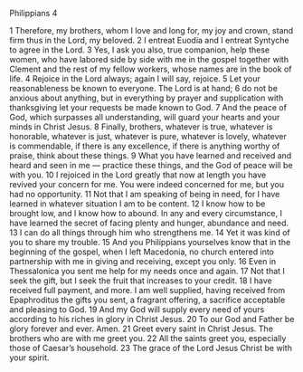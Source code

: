 Philippians 4

1	Therefore, my brothers, whom I love and long for, my joy and crown, stand firm thus in the Lord, my beloved.
2	I entreat Euodia and I entreat Syntyche to agree in the Lord.
3	Yes, I ask you also, true companion, help these women, who have labored side by side with me in the gospel together with Clement and the rest of my fellow workers, whose names are in the book of life.
4	Rejoice in the Lord always; again I will say, rejoice.
5	Let your reasonableness be known to everyone. The Lord is at hand;
6	do not be anxious about anything, but in everything by prayer and supplication with thanksgiving let your requests be made known to God.
7	And the peace of God, which surpasses all understanding, will guard your hearts and your minds in Christ Jesus.
8	Finally, brothers, whatever is true, whatever is honorable, whatever is just, whatever is pure, whatever is lovely, whatever is commendable, if there is any excellence, if there is anything worthy of praise, think about these things.
9	What you have learned and received and heard and seen in me — practice these things, and the God of peace will be with you.
10	I rejoiced in the Lord greatly that now at length you have revived your concern for me. You were indeed concerned for me, but you had no opportunity.
11	Not that I am speaking of being in need, for I have learned in whatever situation I am to be content.
12	I know how to be brought low, and I know how to abound. In any and every circumstance, I have learned the secret of facing plenty and hunger, abundance and need.
13	I can do all things through him who strengthens me.
14	Yet it was kind of you to share my trouble.
15	And you Philippians yourselves know that in the beginning of the gospel, when I left Macedonia, no church entered into partnership with me in giving and receiving, except you only.
16	Even in Thessalonica you sent me help for my needs once and again.
17	Not that I seek the gift, but I seek the fruit that increases to your credit.
18	I have received full payment, and more. I am well supplied, having received from Epaphroditus the gifts you sent, a fragrant offering, a sacrifice acceptable and pleasing to God.
19	And my God will supply every need of yours according to his riches in glory in Christ Jesus.
20	To our God and Father be glory forever and ever. Amen.
21	Greet every saint in Christ Jesus. The brothers who are with me greet you.
22	All the saints greet you, especially those of Caesar’s household.
23	The grace of the Lord Jesus Christ be with your spirit.

